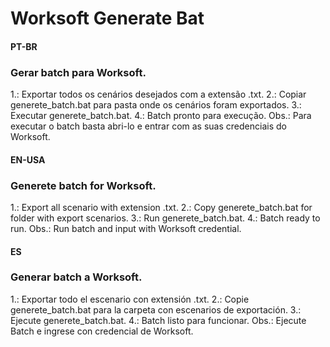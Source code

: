 # Worksoft Generate Bat

#### PT-BR
### Gerar batch para Worksoft.
  1.: Exportar todos os cenários desejados com a extensão .txt.
  2.: Copiar generete_batch.bat para pasta onde os cenários foram exportados.
  3.: Executar generete_batch.bat.
  4.: Batch pronto para execução.
    Obs.: Para executar o batch basta abri-lo e entrar com as suas credenciais do Worksoft.

#### EN-USA
### Generete batch for Worksoft.
  1.: Export all scenario with extension .txt.
  2.: Copy generete_batch.bat for folder with export scenarios.
  3.: Run generete_batch.bat.
  4.: Batch ready to run.
  Obs.: Run batch and input with Worksoft credential.

#### ES
### Generar batch a Worksoft.
  1.: Exportar todo el escenario con extensión .txt.
  2.: Copie generete_batch.bat para la carpeta con escenarios de exportación.
  3.: Ejecute generete_batch.bat.
  4.: Batch listo para funcionar.
  Obs.: Ejecute Batch e ingrese con credencial de Worksoft.
